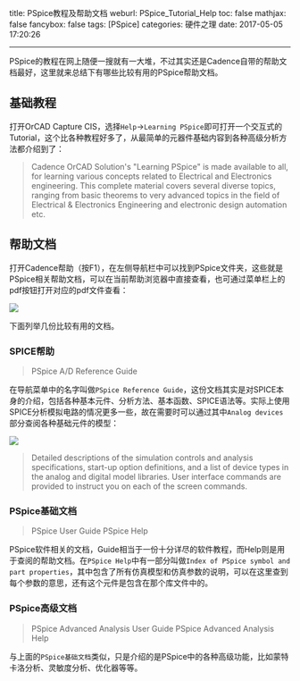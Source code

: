 title: PSpice教程及帮助文档
weburl: PSpice_Tutorial_Help
toc: false
mathjax: false
fancybox: false
tags: [PSpice]
categories: 硬件之理
date: 2017-05-05 17:20:26

---

PSpice的教程在网上随便一搜就有一大堆，不过其实还是Cadence自带的帮助文档最好，这里就来总结下有哪些比较有用的PSpice帮助文档。

<!--more-->

## 基础教程

打开OrCAD Capture CIS，选择`Help`->`Learning PSpice`即可打开一个交互式的Tutorial，这个比各种教程好多了，从最简单的元器件基础内容到各种高级分析方法都介绍到了：

> Cadence OrCAD Solution's "Learning PSpice" is made available to all, for learning various concepts related to Electrical and Electronics engineering. This complete material covers several diverse topics, ranging from basic theorems to very advanced topics in the field of Electrical & Electronics Engineering and electronic design automation etc. 

## 帮助文档

打开Cadence帮助（按F1），在左侧导航栏中可以找到PSpice文件夹，这些就是PSpice相关帮助文档，可以在当前帮助浏览器中直接查看，也可通过菜单栏上的pdf按钮打开对应的pdf文件查看：

![](https://img.gaomf.cn/20170505165654.png)

下面列举几份比较有用的文档。

### SPICE帮助

> PSpice A/D Reference Guide

在导航菜单中的名字叫做`PSpice Reference Guide`，这份文档其实是对SPICE本身的介绍，包括各种基本元件、分析方法、基本函数、SPICE语法等。实际上使用SPICE分析模拟电路的情况更多一些，故在需要时可以通过其中`Analog devices`部分查阅各种基础元件的模型：

![](https://img.gaomf.cn/20170505170850.png)

> Detailed descriptions of the simulation controls and analysis specifications, start-up option definitions, and a list of device types in the analog and digital model libraries. User interface commands are provided to instruct you on each of the screen commands.

### PSpice基础文档

> PSpice User Guide
> PSpice Help

PSpice软件相关的文档，Guide相当于一份十分详尽的软件教程，而Help则是用于查阅的帮助文档。在`PSpice Help`中有一部分叫做`Index of PSpice symbol and part properties`，其中包含了所有仿真模型和仿真参数的说明，可以在这里查到每个参数的意思，还有这个元件是包含在那个库文件中的。

### PSpice高级文档

> PSpice Advanced Analysis User Guide
> PSpice Advanced Analysis Help

与上面的`PSpice基础文档`类似，只是介绍的是PSpice中的各种高级功能，比如蒙特卡洛分析、灵敏度分析、优化器等等。
